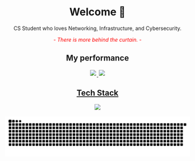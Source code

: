 <div align="center">

  # Welcome 👋

  CS Student who loves Networking, Infrastructure, and Cybersecurity.


  <span style="color:red;">*- There is more behind the curtain. -*</span>


  ## My performance

  <div style="display:flex;justify-content:center;">
    <a href="https://github.com/danrynr" target="_blank">
    <img style="margin:2px;" height="180em" src="https://github-readme-stats-sigma-tawny-42.vercel.app/api?username=danrynr&show_icons=true&theme=tokyonight&count_private=true">
    <img style="margin:2px;" height="180em" src="https://github-readme-stats-sigma-tawny-42.vercel.app/api/top-langs?username=danrynr&layout=compact&langs_count=8&theme=tokyonight">
  </div>

  ## Tech Stack

  <p align="center">
    <a href="https://skillicons.dev">
      <img src="https://skillicons.dev/icons?i=py,java,js,sh,github,git,bash,linux,aws,gcp,docker,k8s,jenkins,regex,vim,md,idea,vscode,figma,githubactions,yarn&perline=12&theme=dark">
    </a>
  </p>


  <picture>
    <source media="(prefers-color-scheme: dark)" srcset="https://raw.githubusercontent.com/danrynr/danrynr/output/github-contribution-grid-snake-dark.svg">
    <source media="(prefers-color-scheme: light)" srcset="https://raw.githubusercontent.com/danrynr/danrynr/output/github-contribution-grid-snake.svg">
    <img alt="github-snake" src="https://raw.githubusercontent.com/danrynr/danrynr/output/github-contribution-grid-snake.svg">
  </picture>
</div>